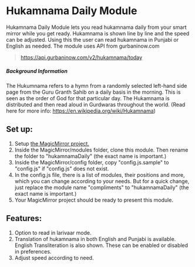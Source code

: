 # Hukamnama Daily Module

Hukamnama Daily Module lets you read hukamnama daily from your smart mirror while you get ready. Hukamnama is shown line by line and the speed can be adjusted. Using this the user can read hukamnama in Punjabi or English as needed. The module uses API from gurbaninow.com 
>https://api.gurbaninow.com/v2/hukamnama/today

##### Background Information
The Hukumnama refers to a hymn from a randomly selected left-hand side page from the Guru Granth Sahib on a daily basis in the morning. This is seen as the order of God for that particular day. The Hukamnama is distributed and then read aloud in Gurdwaras throughout the world. (Read here for more info: https://en.wikipedia.org/wiki/Hukamnama)


## Set up:

1. Setup [the MagicMirror project.](https://github.com/MichMich/MagicMirror)
1. Inside the MagicMirror/modules folder, clone this module. Then rename the folder to "hukamnamaDaily" (the exact name is important.)
1. Inside the MagicMirror/config folder, copy "config.js.sample" to "config.js" if "config.js" does not exist.
1. In the config.js file, there is a list of modules, their positions and more, which you can change according to your needs. But for a quick change, just replace the module name "compliments" to "hukamnamaDaily" (the exact name is important.)
1. Your MagicMirror project should be ready to present this module.


## Features:

1. Option to read in larivaar mode.
1. Translation of hukamnama in both English and Punjabi is available. English Transliteration is also shown. These can be enabled or disabled in preferences.
1. Adjust speed according to need.
